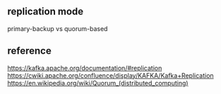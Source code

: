 
## replication mode 
primary-backup vs quorum-based

## reference
https://kafka.apache.org/documentation/#replication
https://cwiki.apache.org/confluence/display/KAFKA/Kafka+Replication
https://en.wikipedia.org/wiki/Quorum_(distributed_computing)
